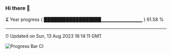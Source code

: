 ### Hi there 👋

⏳ Year progress { ██████████████████▁▁▁▁▁▁▁▁▁▁▁▁ } 61.58 %

---

⏰ Updated on Sun, 13 Aug 2023 18:14:11 GMT

![Progress Bar CI](https://github.com/liununu/liununu/workflows/Progress%20Bar%20CI/badge.svg)
